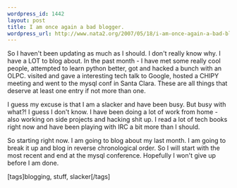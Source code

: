 ```yaml
--- 
wordpress_id: 1442
layout: post
title: I am once again a bad blogger.
wordpress_url: http://www.nata2.org/2007/05/18/i-am-once-again-a-bad-blogger/
---
```

<p>So I haven't been updating as much as I should. I don't really know why. I have a LOT to blog about. In the past month - I have met some really cool people, attempted to learn python better, got and hacked a bunch with an OLPC. visited and gave a interesting tech talk to Google, hosted a CHIPY meeting and went to the mysql conf in Santa Clara. These are all things that deserve at least one entry if not more than one. </p> <p>I guess my excuse is that I am a slacker and have been busy. But busy with what?! I guess I don't know. I have been doing a lot of work from home - also working on side projects and hacking shit up. I read a lot of tech books right now and have been playing with IRC a bit more than I should. </p> <p>So starting right now. I am going to blog about my last month. I am going to break it up and blog in reverse chronological order. So I will start with the most recent and end at the mysql conference. Hopefully I won't give up before I am done. </p> <div class="wlWriterSmartContent" id="0767317B-992E-4b12-91E0-4F059A8CECA8:4e25c4cd-c876-4829-aba9-327ed0cc9096" contenteditable="false" style="padding-right: 0px; display: inline; padding-left: 0px; padding-bottom: 0px; margin: 0px; padding-top: 0px">[tags]blogging, stuff, slacker[/tags]</div>
